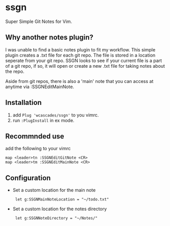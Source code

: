 ssgn
==========

Super Simple Git Notes for Vim.

Why another notes plugin?
------------
I was unable to find a basic notes plugin to fit my workflow. This simple plugin creates a .txt file for each git repo. The file is stored in a location seperate from your git repo. SSGN looks to see if your current file is a part of a git repo, if so, it will open or create a new .txt file for taking notes about the repo.

Aside from git repos, there is also a 'main' note that you can access at anytime via :SSGNEditMainNote.

Installation
------------
1. add ```Plug 'wcascades/ssgn'``` to you vimrc.
2. run ```:PlugInstall``` in ex mode.

Recommnded use
------------
add the following to your vimrc
```
map <leader>tn :SSGNEditGitNote <CR>
map <leader>tm :SSGNEditMainNote <CR>
```

Configuration
------------
* Set a custom location for the main note

       let g:SSGNMainNoteLocation = "~/todo.txt" 
 
* Set a custom location for the notes directory

       let g:SSGNNoteDirectory = "~/Notes/" 


